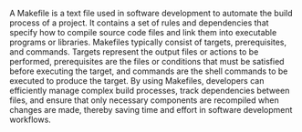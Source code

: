 A Makefile is a text file used in software development to automate the build process of a project. It contains a set of rules and dependencies that specify how to compile source code files and link them into executable programs or libraries. Makefiles typically consist of targets, prerequisites, and commands. Targets represent the output files or actions to be performed, prerequisites are the files or conditions that must be satisfied before executing the target, and commands are the shell commands to be executed to produce the target. By using Makefiles, developers can efficiently manage complex build processes, track dependencies between files, and ensure that only necessary components are recompiled when changes are made, thereby saving time and effort in software development workflows.
